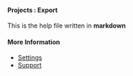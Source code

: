 #### Projects : Export

This is the help file written in **markdown**

#### More Information

- [Settings](/settings)
- [Support](/support)
